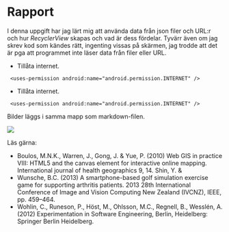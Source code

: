 
# Rapport

I denna uppgift har jag lärt mig att använda data från json filer och URL:r och hur *RecyclerView* skapas och vad är dess fördelar.
Tyvärr även om jag skrev kod som kändes rätt, ingenting vissas på skärmen, jag trodde att det är pga att programmet inte läser data från filer eller URL.

- Tillåta internet.
```
 <uses-permission android:name="android.permission.INTERNET" />
```

- Tillåta internet.
```
 <uses-permission android:name="android.permission.INTERNET" />
```


Bilder läggs i samma mapp som markdown-filen.

![](android.png)

Läs gärna:

- Boulos, M.N.K., Warren, J., Gong, J. & Yue, P. (2010) Web GIS in practice VIII: HTML5 and the canvas element for interactive online mapping. International journal of health geographics 9, 14. Shin, Y. &
- Wunsche, B.C. (2013) A smartphone-based golf simulation exercise game for supporting arthritis patients. 2013 28th International Conference of Image and Vision Computing New Zealand (IVCNZ), IEEE, pp. 459–464.
- Wohlin, C., Runeson, P., Höst, M., Ohlsson, M.C., Regnell, B., Wesslén, A. (2012) Experimentation in Software Engineering, Berlin, Heidelberg: Springer Berlin Heidelberg.
